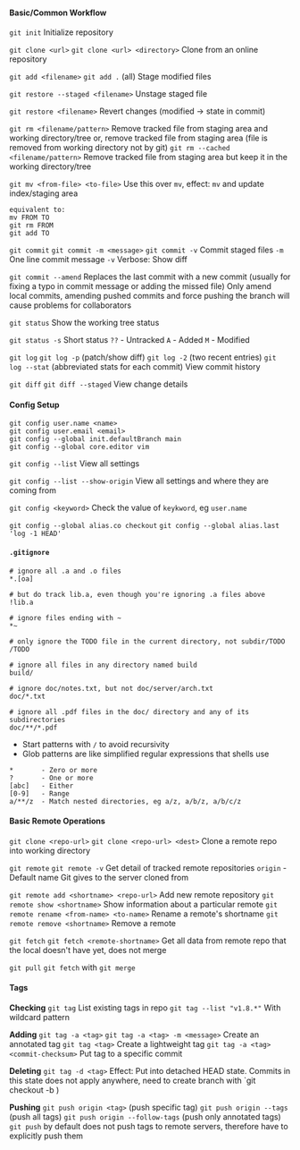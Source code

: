 #### Basic/Common Workflow

`git init`
Initialize repository

`git clone <url>`
`git clone <url> <directory>`
Clone from an online repository

`git add <filename>` 
`git add .` (all)
Stage modified files

`git restore --staged <filename>`
Unstage staged file

`git restore <filename>`
Revert changes (modified -> state in commit)

`git rm <filename/pattern>`
Remove tracked file from staging area and working directory/tree or,
remove tracked file from staging area (file is removed from working directory not by git)
`git rm --cached <filename/pattern>`
Remove tracked file from staging area but keep it in the working directory/tree

`git mv <from-file> <to-file>`
Use this over `mv`, effect: `mv` and update index/staging area
```
equivalent to:
mv FROM TO
git rm FROM
git add TO
```

`git commit`
`git commit -m <message>`
`git commit -v`
Commit staged files
`-m` One line commit message
`-v` Verbose: Show diff

`git commit --amend`
Replaces the last commit with a new commit (usually for fixing a typo in commit message or adding the missed file)
Only amend local commits, amending pushed commits and force pushing the branch will cause problems for collaborators

`git status`
Show the working tree status

`git status -s`
Short status
`??` - Untracked
`A` - Added
`M` - Modified

`git log`
`git log -p` (patch/show diff)
`git log -2` (two recent entries)
`git log --stat` (abbreviated stats for each commit)
View commit history

`git diff`
`git diff --staged`
View change details

#### Config Setup

```
git config user.name <name>
git config user.email <email>
git config --global init.defaultBranch main
git config --global core.editor vim
```

`git config --list`
View all settings

`git config --list --show-origin`
View all settings and where they are coming from

`git config <keyword>`
Check the value of `keykword`, eg `user.name`

`git config --global alias.co checkout`
`git config --global alias.last 'log -1 HEAD'`

#### `.gitignore`
```gitignore
# ignore all .a and .o files
*.[oa]

# but do track lib.a, even though you're ignoring .a files above
!lib.a

# ignore files ending with ~
*~

# only ignore the TODO file in the current directory, not subdir/TODO
/TODO

# ignore all files in any directory named build
build/

# ignore doc/notes.txt, but not doc/server/arch.txt
doc/*.txt

# ignore all .pdf files in the doc/ directory and any of its subdirectories
doc/**/*.pdf
```
- Start patterns with `/` to avoid recursivity 
- Glob patterns are like simplified regular expressions that shells use

```
*       - Zero or more
?       - One or more
[abc]   - Either
[0-9]   - Range
a/**/z  - Match nested directories, eg a/z, a/b/z, a/b/c/z
```

#### Basic Remote Operations
`git clone <repo-url>`
`git clone <repo-url> <dest>`
Clone a remote repo into working directory

`git remote`
`git remote -v`
Get detail of tracked remote repositories
`origin` - Default name Git gives to the server cloned from


`git remote add <shortname> <repo-url>`
Add new remote repository
`git remote show <shortname>`
Show information about a particular remote
`git remote rename <from-name> <to-name>`
Rename a remote's shortname
`git remote remove <shortname>`
Remove a remote

`git fetch`
`git fetch <remote-shortname>`
Get all data from remote repo that the local doesn't have yet, does not merge

`git pull`
`git fetch` with `git merge`


#### Tags

**Checking**
`git tag`
List existing tags in repo
`git tag --list "v1.8.*"`
With wildcard pattern

**Adding**
`git tag -a <tag>`
`git tag -a <tag> -m <message>`
Create an annotated tag
`git tag <tag>`
Create a lightweight tag
`git tag -a <tag> <commit-checksum>`
Put tag to a specific commit

**Deleting**
`git tag -d <tag>`
Effect: Put into detached HEAD state. Commits in this state does not apply anywhere, need to create branch with `git checkout -b <branch-name> <tag>)

**Pushing**
`git push origin <tag>` (push specific tag)
`git push origin --tags` (push all tags)
`git push origin --follow-tags` (push only annotated tags)
`git push` by default does not push tags to remote servers, therefore have to explicitly push them

